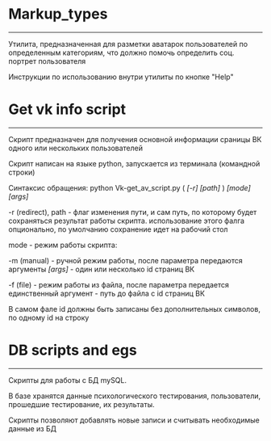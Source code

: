 # Markup_types
____
Утилита, предназначенная для разметки аватарок пользователей по определенным категориям, что должно помочь определить соц. портрет пользователя

Инструкции по использованию внутри утилиты по кнопке "Help"

# Get vk info script
____
Скрипт предназначен для получения основной информации сраницы ВК одного или нескольких пользователей

Скрипт написан на языке python, запускается из терминала (командной строки)

Синтаксис обращения: python Vk-get_av_script.py ( *[-r]* *[path]* ) *[mode]* *[args]*

-r (redirect), path - флаг изменения пути, и сам путь, по которому будет сохраняться результат работы скрипта. использование этого фалга опционально, по умолчанию сохранение идет на рабочий стол

mode - режим работы скрипта:

-m (manual) - ручной режим работы, после параметра передаются аргументы *[args]* - один или несколько id страниц ВК

-f (file) - режим работы из файла, после параметра передается единственный аргумент - путь до файла с id страниц ВК

В самом фале id должны быть записаны без дополнительных символов, по одному id на строку

# DB scripts and egs
____
Скрипты для работы с БД mySQL.

В базе хранятся данные психологического тестирования, пользователи, прошедшие тестирование, их результаты.

Скрипты позволяют добавлять новые записи и считывать необходимые данные из БД